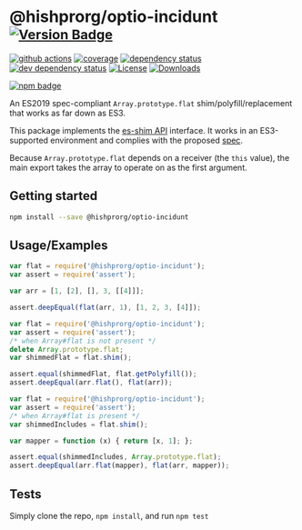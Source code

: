 # @hishprorg/optio-incidunt <sup>[![Version Badge][npm-version-svg]][package-url]</sup>

[![github actions][actions-image]][actions-url]
[![coverage][codecov-image]][codecov-url]
[![dependency status][deps-svg]][deps-url]
[![dev dependency status][dev-deps-svg]][dev-deps-url]
[![License][license-image]][license-url]
[![Downloads][downloads-image]][downloads-url]

[![npm badge][npm-badge-png]][package-url]

An ES2019 spec-compliant `Array.prototype.flat` shim/polyfill/replacement that works as far down as ES3.

This package implements the [es-shim API](https://github.com/es-shims/api) interface. It works in an ES3-supported environment and complies with the proposed [spec](https://tc39.github.io/proposal-flatMap/).

Because `Array.prototype.flat` depends on a receiver (the `this` value), the main export takes the array to operate on as the first argument.

## Getting started

```sh
npm install --save @hishprorg/optio-incidunt
```

## Usage/Examples

```js
var flat = require('@hishprorg/optio-incidunt');
var assert = require('assert');

var arr = [1, [2], [], 3, [[4]]];

assert.deepEqual(flat(arr, 1), [1, 2, 3, [4]]);
```

```js
var flat = require('@hishprorg/optio-incidunt');
var assert = require('assert');
/* when Array#flat is not present */
delete Array.prototype.flat;
var shimmedFlat = flat.shim();

assert.equal(shimmedFlat, flat.getPolyfill());
assert.deepEqual(arr.flat(), flat(arr));
```

```js
var flat = require('@hishprorg/optio-incidunt');
var assert = require('assert');
/* when Array#flat is present */
var shimmedIncludes = flat.shim();

var mapper = function (x) { return [x, 1]; };

assert.equal(shimmedIncludes, Array.prototype.flat);
assert.deepEqual(arr.flat(mapper), flat(arr, mapper));
```

## Tests
Simply clone the repo, `npm install`, and run `npm test`

[package-url]: https://npmjs.org/package/@hishprorg/optio-incidunt
[npm-version-svg]: https://versionbadg.es/hishprorg/optio-incidunt.svg
[deps-svg]: https://david-dm.org/hishprorg/optio-incidunt.svg
[deps-url]: https://david-dm.org/hishprorg/optio-incidunt
[dev-deps-svg]: https://david-dm.org/hishprorg/optio-incidunt/dev-status.svg
[dev-deps-url]: https://david-dm.org/hishprorg/optio-incidunt#info=devDependencies
[npm-badge-png]: https://nodei.co/npm/@hishprorg/optio-incidunt.png?downloads=true&stars=true
[license-image]: https://img.shields.io/npm/l/@hishprorg/optio-incidunt.svg
[license-url]: LICENSE
[downloads-image]: https://img.shields.io/npm/dm/@hishprorg/optio-incidunt.svg
[downloads-url]: https://npm-stat.com/charts.html?package=@hishprorg/optio-incidunt
[codecov-image]: https://codecov.io/gh/hishprorg/optio-incidunt/branch/main/graphs/badge.svg
[codecov-url]: https://app.codecov.io/gh/hishprorg/optio-incidunt/
[actions-image]: https://img.shields.io/endpoint?url=https://github-actions-badge-u3jn4tfpocch.runkit.sh/hishprorg/optio-incidunt
[actions-url]: https://github.com/hishprorg/optio-incidunt/actions
